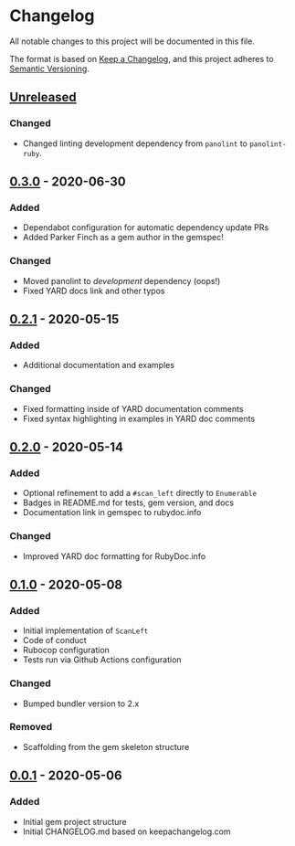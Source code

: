# Changelog
All notable changes to this project will be documented in this file.

The format is based on [Keep a Changelog](https://keepachangelog.com/en/1.0.0/),
and this project adheres to [Semantic Versioning](https://semver.org/spec/v2.0.0.html).

## [Unreleased]
### Changed
- Changed linting development dependency from `panolint` to `panolint-ruby`.

## [0.3.0] - 2020-06-30
### Added
- Dependabot configuration for automatic dependency update PRs
- Added Parker Finch as a gem author in the gemspec!

### Changed
- Moved panolint to *development* dependency (oops!)
- Fixed YARD docs link and other typos

## [0.2.1] - 2020-05-15
### Added
- Additional documentation and examples

### Changed
- Fixed formatting inside of YARD documentation comments
- Fixed syntax highlighting in examples in YARD doc comments

## [0.2.0] - 2020-05-14
### Added
- Optional refinement to add a `#scan_left` directly to `Enumerable`
- Badges in README.md for tests, gem version, and docs
- Documentation link in gemspec to rubydoc.info

### Changed
- Improved YARD doc formatting for RubyDoc.info

## [0.1.0] - 2020-05-08
### Added
- Initial implementation of `ScanLeft`
- Code of conduct
- Rubocop configuration
- Tests run via Github Actions configuration

### Changed
- Bumped bundler version to 2.x

### Removed
- Scaffolding from the gem skeleton structure

## [0.0.1] - 2020-05-06
### Added
- Initial gem project structure
- Initial CHANGELOG.md based on keepachangelog.com

[Unreleased]: https://github.com/panorama-ed/scan_left/compare/v0.3.0...HEAD
[0.3.0]: https://github.com/panorama-ed/scan_left/compare/v0.2.1...v0.3.0
[0.2.1]: https://github.com/panorama-ed/scan_left/compare/v0.2.0...v0.2.1
[0.2.0]: https://github.com/panorama-ed/scan_left/compare/v0.1.0...v0.2.0
[0.1.0]: https://github.com/panorama-ed/scan_left/compare/v0.0.1...v0.1.0
[0.0.1]: https://github.com/panorama-ed/scan_left/releases/tag/v0.0.1
